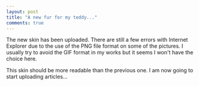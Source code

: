 ```yaml
---
layout: post
title: "A new fur for my teddy..."
comments: true
---
```


The new skin has been uploaded. There are still a few errors with Internet Explorer due to the use of the PNG file format on some of the pictures. I usually try to avoid the GIF format in my works but it seems I won't have the choice here.

This skin should be more readable than the previous one. I am now going to start uploading articles...
